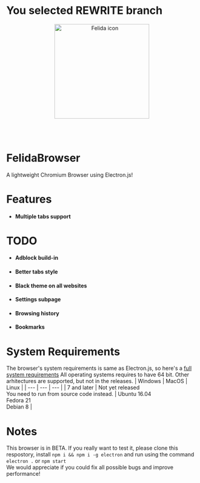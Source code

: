 
# You selected REWRITE branch

<p align="center"><img width="250" height="250" src="https://raw.githubusercontent.com/raluvy95/FelidaBrowser/tree/rewrite/assets/icon.png" alt="Felida icon"></p><br><br>

# FelidaBrowser 
A lightweight Chromium Browser using Electron.js!<br>

# Features
  - #### Multiple tabs support

# TODO
  - #### Adblock build-in
  - #### Better tabs style
  - #### Black theme on all websites
  - #### Settings subpage
  - #### Browsing history
  - #### Bookmarks

# System Requirements
The browser's system requirements is same as Electron.js, so here's a [full system requirements](https://stackoverflow.com/questions/36306450/what-is-minimum-system-requirements-to-run-electron-apps)
All operating systems requires to have 64 bit. Other arhitectures are supported, but not in the releases.
| Windows | MacOS | Linux |
| --- | --- | --- |
| 7 and later | Not yet released<br>You need to run from source code instead. | Ubuntu 16.04<br>Fedora 21<br>Debian 8 |

# Notes
This browser is in BETA. If you really want to test it, please clone this respostory, install `npm i && npm i -g electron` and run using the command `electron .` or `npm start`<br>
We would appreciate if you could fix all possible bugs and improve performance!
